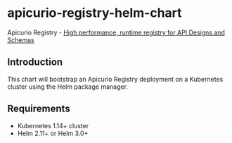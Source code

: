 # apicurio-registry-helm-chart

Apicurio Registry - [High performance, runtime registry for API Designs and Schemas](https://www.apicur.io/registry/)

## Introduction

This chart will bootstrap an Apicurio Registry deployment on a Kubernetes cluster using the Helm package manager.


## Requirements
- Kubernetes 1.14+ cluster
- Helm 2.11+ or Helm 3.0+